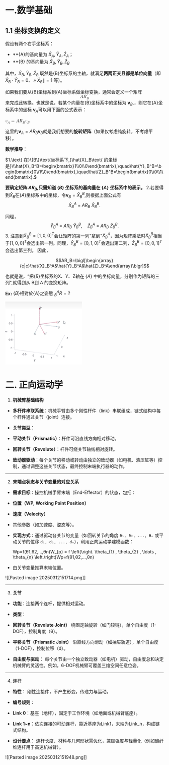 # 一.数学基础

## 1.1 坐标变换的定义

假设有两个右手坐标系：

- **{A}的基向量为 $\hat{X}_A,\hat{Y}_A,\hat{Z}_A$；
- **{B} 的基向量为 $\hat{X}_{B},\hat{Y}_{B},\hat{Z}_{B}$

其中，$\hat{X}_{B},\hat{Y}_{B},\hat{Z}_{B}$ 既然是{B}坐标系的主轴，就满足**两两正交且都是单位向量**（即 $\hat{X}_B\cdot\hat{Y}_B=0$、$\|\hat{X}_B\|=1$ 等）。

如果我们要从{B}坐标系到{A}坐标系做坐标变换，通常会定义一个矩阵
<math xmlns="http://www.w3.org/1998/Math/MathML" display="block"><semantics><mrow><mi>A</mi><msub><mi>R</mi><mi>B</mi></msub></mrow><annotation encoding="application/x-tex">AR_{B}</annotation></semantics></math>​
来完成此转换。也就是说，若某个向量在{B}坐标系中的坐标为 $\mathbf{v}_{B},$，则它在{A}坐标系中的坐标 $\mathbf{v}_{A}$​ 可以用下面的公式表示：

<math>xmlns="http://www.w3.org/1998/Math/MathML" display="block"><semantics><mrow><msub><mi mathvariant="bold">v</mi><mi>A</mi></msub><mo>=</mo><mi>A</mi><msub><mi>R</mi><mi>B</mi></msub><msub><mi mathvariant="bold">v</mi><mi>B</mi></msub></mrow><annotation encoding="application/x-tex">\mathbf{v}_A=AR_B\mathbf{v}_B</annotation></semantics></math> 


这里的$\mathbf{v}_A=AR_B\mathbf{v}_B$​ 就是我们想要的**旋转矩阵**（如果仅考虑纯旋转，不考虑平移）。



**数学推导**：

$1.\text{ 在}\{B\}\text{坐标系下,}\hat{X}_B\text{ 的坐标是}\\\hat{X}_B^B=\begin{bmatrix}1\\0\\0\end{bmatrix},\quad\hat{Y}_B^B=\begin{bmatrix}0\\1\\0\end{bmatrix},\quad\hat{Z}_B^B=\begin{bmatrix}0\\0\\1\end{bmatrix}.$

**$\text{要确定矩阵 }AR_B\text{,只需知道 }\{B\}\text{ 坐标系的基向量在 }\{A\}\text{ 坐标系中的表示。}$**
2.若要得到$\hat{X}_B$在$\{A\}$坐标系中的坐标，令$\mathbf{v}_B=\hat{X}_B^B$,则根据上面公式有
$$\hat{X}_B^A\:=\:AR_B\:\hat{X}_B^B.$$

同理，$$\hat{Y}_B^A\:=\:AR_B\:\hat{Y}_B^B,\quad\hat{Z}_B^A\:=\:AR_B\:\hat{Z}_B^B.$$3. 注意到$\hat{X}_B^B=[1,0,0]^T$会让矩阵的第一列"拿到"$\hat{X}_B^A$，因为矩阵乘法时$\hat{X}_B^B$相当于$[1,0,0]^T$会选出第一列。同理，$\hat{Y}_B^B=[0,1,0]^T$会选出第二列，$\hat{Z}_B^B=[0,0,1]^T$会选出第三列。
因此，

$$AR_B=\bigl[\begin{array}{c|c}\hat{X}_B^A&\hat{Y}_B^A&\hat{Z}_B^A\end{array}\bigr]$$

也就是说，“把$\{B\}$坐标系的X、Y、Z轴在 $\{A\}$ 中的坐标向量，分别作为矩阵的三列",就得到从 B到 A 的变换矩阵。

**Ex:**  $\{B\}\text{相對於}\{A\}\text{之姿態 }_B^AR=?$

<img src="Pasted image 20250315151038.png" height="200">







# 二. 正向运动学

1. **机械臂基础结构**

- **多杆件串联系统**：机械手臂由多个刚性杆件（link）串联组成，链式结构中每个杆件通过关节（joint）连接。

- **关节类型**：

- **平动关节（Prismatic）**：杆件可沿直线方向相对移动。

- **回转关节（Revolute）**：杆件可绕关节轴线相对旋转。

- **致动器驱动**：每个关节的移动或转动由独立的致动器（如电机、液压缸等）控制，通过调整这些关节状态，最终控制末端执行器的动作。


---


2. **末端点状态与关节变量的对应关系**

- **需求目标**：操控机械手臂末端（End-Effector）的状态，包括：

- **位置（WP, Working Point Position）**

- **速度（Velocity）**

- 其他参数（如加速度、姿态等）。

- **实现方式**：通过驱动各关节的变量（如回转关节的角度 `θ₁, θ₂, ..., θₙ` 或平动关节的位移 `d₁, d₂, ..., dₙ`），利用正向运动学建模函数：
    
    Wp=f(θ1,θ2,…,θn)W_{p} = f \left(\right. \theta_{1} , \theta_{2} , \ldots , \theta_{n} \left.\right)Wp​=f(θ1​,θ2​,…,θn​)
    

- 由关节变量推算末端位置。



![[Pasted image 20250312151714.png]]



---



3. **关节**

- **功能**：连接两个连杆，提供相对运动。

- **类型**：

- **回转关节（Revolute Joint）** 绕固定轴旋转（如门铰链），单个自由度（1-DOF），控制角度（θ）。

- **平移关节（Prismatic Joint）** 沿直线方向滑动（如抽屉轨道），单个自由度（1-DOF），控制位移（d）。

- **自由度与驱动**： 每个关节由一个独立致动器（如电机）驱动，自由度总和决定机械臂的灵活性。例如，6-DOF机械臂可覆盖三维空间任意位姿。

---


4. 连杆

- **特性**： 刚性连接件，不产生形变，传递力与运动。

- **编号规则**：

- **Link 0**：基座（地杆），固定于工作环境（如地面或机械臂底座）。

- **Link 1~n**：依次连接的可动连杆，靠近基座为Link1，末端为Link_n，构成链式结构。

- **设计要点**： 连杆长度、材料与几何形状需优化，兼顾强度与轻量化（例如碳纤维连杆用于高速机械臂）。

![[Pasted image 20250312151948.png]]
